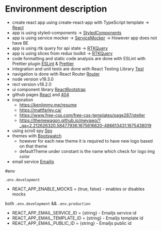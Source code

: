 # Environment description

- create react app using create-react-app with TypeScript template -> [React](https://create-react-app.dev/docs/getting-started)
- app is using styled-components -> [StyledComponents](https://styled-components.com/)
- app is using service mocker -> [ServiceMocker](https://mswjs.io/) -> However app does not have BE
- app is using rtk query for api state -> [RTKQuery](https://redux-toolkit.js.org/rtk-query/overview)
- app is using slices from redux toolkit -> [RTKQuery](https://redux-toolkit.js.org/api/createSlice)
- code formatting and static code analysis are done with ESLint with Prettier plugin [ESLint](https://github.com/eslint/eslint) & [Prettier](https://github.com/prettier/eslint-plugin-prettier)
- integration and unit tests are done with React Testing Library [Test](https://testing-library.com/docs/)
- navigation is done with React Router [Router](https://reactrouter.com/en/main)
- node version v19.3.0
- rect version v18.2.0
- ui component library [ReactBootstrap](https://react-bootstrap.github.io/)
- github pages [React](https://create-react-app.dev/docs/deployment/#github-pages) and [404](https://github.com/TheRoro/React-Quiz/blob/main/package.json)
- inspiration
  - https://kenjimmy.me/resume
  - https://mattfarley.ca/
  - https://www.free-css.com/free-css-templates/page287/steller
  - https://themewagon.github.io/meyawo/?_ga=2.212626320.58477936.1675616620-486613431.1675438019
- using scroll spy [Spy](https://www.npmjs.com/package/react-use-scrollspy)
- themes with [Bootswatch](https://bootswatch.com/)
  - however for each new theme it is required to have new logo based on that theme
  - defaultTheme under constant is the name which check for logo img color
- email service [Emailjs](https://www.emailjs.com/)

#env

`.env.development`

- REACT_APP_ENABLE_MOCKS = {true, false} - enables or disables mocks

both `.env.development` && `.env.production`

- REACT_APP_EMAIL_SERVICE_ID = {string} - Emailjs service id
- REACT_APP_EMAIL_TEMPLATE_ID = {string} - Emailjs template id
- REACT_APP_EMAIL_PUBLIC_ID = {string} - Emailjs public id
